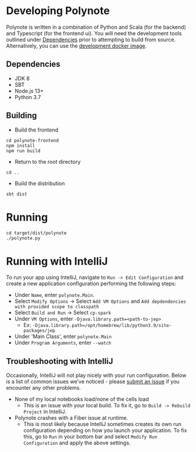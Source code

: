 # Developing Polynote

Polynote is written in a combination of Python and Scala (for the backend) 
and Typescript (for the frontend ui). You will need the development tools
outlined under [Dependencies](#dependencies) prior to attempting to build from
 source. Alternatively, you can use the 
 [development docker image](https://github.com/polynote/polynote/tree/master/docker#dev-image).
 

## Dependencies

- JDK 8
- SBT
- Node.js 13+
- Python 3.7

## Building

- Build the frontend

```
cd polynote-frontend
npm install
npm run build
```

- Return to the root directory

```
cd ..
```

- Build the distribution

```
sbt dist
```

# Running

```
cd target/dist/polynote
./polynote.py
```

# Running with IntelliJ
To run your app using IntelliJ, navigate to `Run -> Edit Configuration` and create a new application configuration 
performing the following steps:

- Under `Name`, enter `polynote.Main`. 
- Select `Modify Options` -> Select `Add VM Options` and `Add depdendencies with provided scope to classpath`
- Select `Build and Run` -> Select `cp-spark`
- Under `VM Options`, enter `-Djava.library.path=<path-to-jep>`
  - Ex: `-Djava.library.path=/opt/homebrew/lib/python3.9/site-packages/jep`
- Under 'Main Class', enter `polynote.Main` 
- Under `Program Arguments`, enter `--watch`

## Troubleshooting with IntelliJ 
Occasionally, IntelliJ will not play nicely with your run configuration. Below is a list of common issues we've noticed - 
please [submit an issue](https://github.com/polynote/polynote/issues/new/choose) if you encounter any other problems.

- None of my local notebooks load/none of the cells load 
  - This is an issue with your local build. To fix it, go to `Build -> Rebuild Project` in IntelliJ. 
- Polynote crashes with a Fiber issue at runtime. 
  - This is most likely because IntelliJ sometimes creates its own run configuration depending on how you launch your
    application. To fix this, go to `Run` in your bottom bar and select `Modify Run Configuration` and apply the 
    above settings. 
